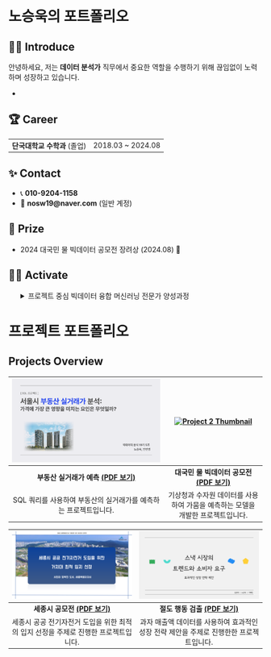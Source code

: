 <h1>노승욱의 포트폴리오</h1>




## 🧑‍💻 Introduce
<p>
안녕하세요, 저는 <strong>데이터 분석가</strong> 직무에서 중요한 역할을 수행하기 위해 끊임없이 노력하며 성장하고 있습니다.
</p>

<ul>
  <li></li>
  
</ul>





<div>
  <h2>🏆 Career</h2>
</div>

<table>
  <tr>
    <td><strong>단국대학교 수학과</strong> (졸업)</td>
    <td>2018.03 ~ 2024.08</td>

</table>





<div>
  <h2>✨ Contact</h2>
</div>

<ul>
  <li>📞 <strong>010-9204-1158</strong></li>
  <li>📧 <strong>nosw19@naver.com</strong> (일반 계정)</li>
  
</ul>





<div>
  <h2>🏅 Prize</h2>
</div>

<ul>
  <li>2024 대국민 물 빅데이터 공모전 장려상 (2024.08) 🎉</li>
  
</ul>





<div>
  <h2>🤼‍♂️ Activate</h2>
</div>

<ul>
<details>
  <summary>프로젝트 중심 빅데이터 융합 머신러닝 전문가 양성과정</summary>
    <2024.05.09 ~ 2024.11.18>
</details>
      
</ul>


# 프로젝트 포트폴리오

## Projects Overview

| [![SQL_표지](SQL_표지.png)](./SQL프로젝트.pdf) | [![Project 2 Thumbnail](수자원_표지.png)](./수자원프로젝트트.pdf) |
|:------------------------------------------------------:|:-------------------------------------------------------------:|
| **부동산 실거래가 예측** [**(PDF 보기)**](./SQL프로젝트.pdf) | **대국민 물 빅데이터 공모전** [**(PDF 보기)**](./수자원프로젝트.pdf) |
| SQL 쿼리를 사용하여 부동산의 실거래가를 예측하는 프로젝트입니다. | 기상청과 수자원 데이터를 사용하여 가뭄을 예측하는 모델을 개발한 프로젝트입니다. |

| [![Project 3 Thumbnail](세종시_표지.png)](./세종시발표.pdf) | [![Project 4 Thumbnail](세미_표지.png)](./세미프로젝트.pdf) |
|:-------------------------------------------------------------:|:---------------------------------------------------------:|
| **세종시 공모전** [**(PDF 보기)**](./세종시발표.pdf) | **절도 행동 검출** [**(PDF 보기)**](./세미프로젝트.pdf) |
| 세종시 공공 전기자전거 도입을 위한 최적의 입지 선정을 주제로 진행한 프로젝트입니다. | 과자 매출액 데이터를 사용하여 효과적인 성장 전략 제안을 주제로 진행한한 프로젝트입니다. |
